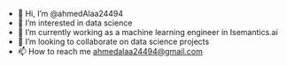 - 👋 Hi, I’m @ahmedAlaa24494
- 👀 I’m interested in data science 
- 🌱 I’m currently working as a machine learning engineer in Isemantics.ai
- 💞️ I’m looking to collaborate on data science projects
- 📫 How to reach me ahmedalaa24494@gmail.com

<!---
ahmedAlaa24494/ahmedAlaa24494 is a ✨ special ✨ repository because its `README.md` (this file) appears on your GitHub profile.
You can click the Preview link to take a look at your changes.
--->
